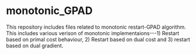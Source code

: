 monotonic_GPAD
==============

This repository includes files related to monotonic restart-GPAD algorithm. This includes various verison of monotonic implementaions---1) Restart based on primal cost behaviour, 2) Restart based on dual cost  and 3) restart based on dual gradient. 

